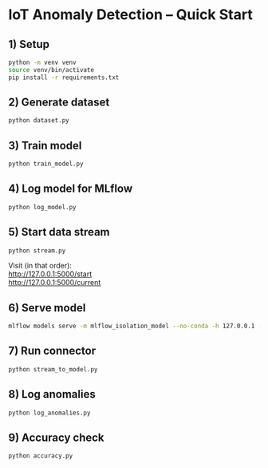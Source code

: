 # IoT Anomaly Detection – Quick Start

## 1) Setup
```bash
python -m venv venv
source venv/bin/activate
pip install -r requirements.txt
```
## 2) Generate dataset
```bash
python dataset.py
```

## 3) Train model
```bash
python train_model.py
```
## 4) Log model for MLflow
```bash
python log_model.py
```
## 5) Start data stream
```bash
python stream.py
```
Visit (in that order):\
http://127.0.0.1:5000/start \
http://127.0.0.1:5000/current


## 6) Serve model
```bash
mlflow models serve -m mlflow_isolation_model --no-conda -h 127.0.0.1 -p 5001

```

## 7) Run connector
```bash
python stream_to_model.py

```
## 8) Log anomalies
```bash
python log_anomalies.py
```
## 9) Accuracy check
```bash
python accuracy.py
```